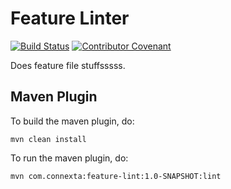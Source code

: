 # Feature Linter
[![Build Status](https://travis-ci.com/connexta/feature-lint.svg?branch=master)](https://travis-ci.com/connexta/feature-lint)
[![Contributor Covenant](https://img.shields.io/badge/Contributor%20Covenant-v2.0%20adopted-ff69b4.svg)](.github/CODE_OF_CONDUCT.md)

Does feature file stuffsssss.

## Maven Plugin

To build the maven plugin, do:

    mvn clean install

To run the maven plugin, do:

    mvn com.connexta:feature-lint:1.0-SNAPSHOT:lint
